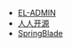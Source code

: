 - [EL-ADMIN](https://github.com/elunez/eladmin)
- [人人开源](https://www.renren.io/)
- [SpringBlade](https://github.com/chillzhuang/SpringBlade)
